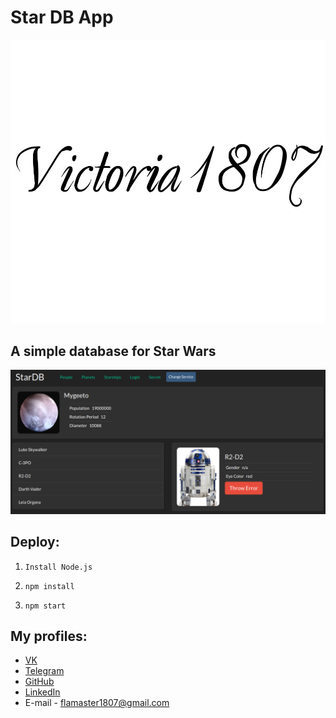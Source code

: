 # Star DB App

![](../pictures/victoria.jpg)

## A simple database for Star Wars

![](../pictures/stardb.png)

## Deploy:

1. `Install Node.js`

2. `npm install`

3. `npm start`

## My profiles:
 - [VK](https://vk.com/victoria_1807)
 - [Telegram](https://telegram.me/Victoria1807)
 - [GitHub](https://github.com/Victoria1807)
 - [LinkedIn](https://www.linkedin.com/in/ostap-pankevych-304419161/)
 - E-mail - flamaster1807@gmail.com
